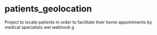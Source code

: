 # patients_geolocation
Project to locate patients in order to facilitate their home appointments by medical specialists
wel
webhook
g